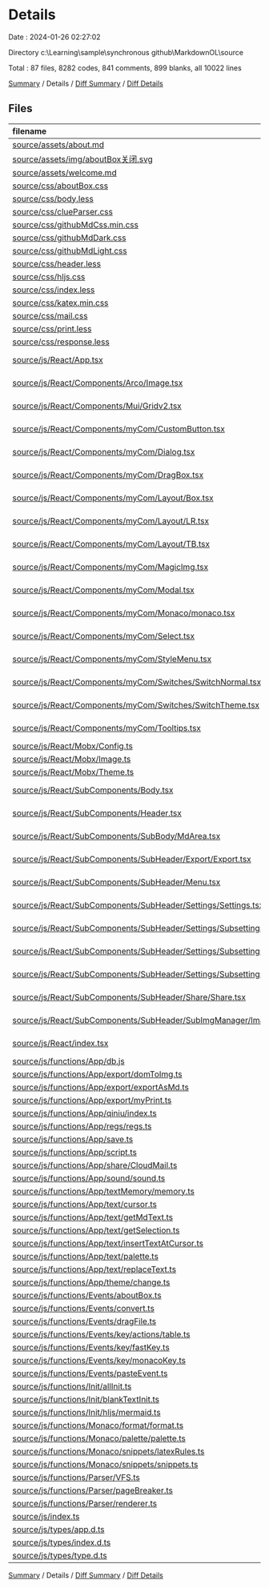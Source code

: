 # Details

Date : 2024-01-26 02:27:02

Directory c:\\Learning\\sample\\synchronous github\\MarkdownOL\\source

Total : 87 files,  8282 codes, 841 comments, 899 blanks, all 10022 lines

[Summary](results.md) / Details / [Diff Summary](diff.md) / [Diff Details](diff-details.md)

## Files
| filename | language | code | comment | blank | total |
| :--- | :--- | ---: | ---: | ---: | ---: |
| [source/assets/about.md](/source/assets/about.md) | Markdown | 61 | 0 | 17 | 78 |
| [source/assets/img/aboutBox关闭.svg](/source/assets/img/aboutBox%E5%85%B3%E9%97%AD.svg) | XML | 1 | 0 | 0 | 1 |
| [source/assets/welcome.md](/source/assets/welcome.md) | Markdown | 42 | 0 | 17 | 59 |
| [source/css/aboutBox.css](/source/css/aboutBox.css) | CSS | 59 | 4 | 7 | 70 |
| [source/css/body.less](/source/css/body.less) | Less | 5 | 2 | 1 | 8 |
| [source/css/clueParser.css](/source/css/clueParser.css) | CSS | 177 | 9 | 8 | 194 |
| [source/css/githubMdCss.min.css](/source/css/githubMdCss.min.css) | CSS | 1 | 0 | 0 | 1 |
| [source/css/githubMdDark.css](/source/css/githubMdDark.css) | CSS | 905 | 1 | 185 | 1,091 |
| [source/css/githubMdLight.css](/source/css/githubMdLight.css) | CSS | 875 | 0 | 161 | 1,036 |
| [source/css/header.less](/source/css/header.less) | Less | 44 | 2 | 4 | 50 |
| [source/css/hljs.css](/source/css/hljs.css) | CSS | 1 | 8 | 0 | 9 |
| [source/css/index.less](/source/css/index.less) | Less | 139 | 11 | 19 | 169 |
| [source/css/katex.min.css](/source/css/katex.min.css) | CSS | 1 | 0 | 0 | 1 |
| [source/css/mail.css](/source/css/mail.css) | CSS | 1,090 | 14 | 176 | 1,280 |
| [source/css/print.less](/source/css/print.less) | Less | 28 | 7 | 3 | 38 |
| [source/css/response.less](/source/css/response.less) | Less | 52 | 18 | 3 | 73 |
| [source/js/React/App.tsx](/source/js/React/App.tsx) | TypeScript JSX | 46 | 1 | 5 | 52 |
| [source/js/React/Components/Arco/Image.tsx](/source/js/React/Components/Arco/Image.tsx) | TypeScript JSX | 11 | 0 | 3 | 14 |
| [source/js/React/Components/Mui/Gridv2.tsx](/source/js/React/Components/Mui/Gridv2.tsx) | TypeScript JSX | 32 | 0 | 3 | 35 |
| [source/js/React/Components/myCom/CustomButton.tsx](/source/js/React/Components/myCom/CustomButton.tsx) | TypeScript JSX | 36 | 41 | 2 | 79 |
| [source/js/React/Components/myCom/Dialog.tsx](/source/js/React/Components/myCom/Dialog.tsx) | TypeScript JSX | 31 | 9 | 4 | 44 |
| [source/js/React/Components/myCom/DragBox.tsx](/source/js/React/Components/myCom/DragBox.tsx) | TypeScript JSX | 47 | 0 | 9 | 56 |
| [source/js/React/Components/myCom/Layout/Box.tsx](/source/js/React/Components/myCom/Layout/Box.tsx) | TypeScript JSX | 33 | 1 | 3 | 37 |
| [source/js/React/Components/myCom/Layout/LR.tsx](/source/js/React/Components/myCom/Layout/LR.tsx) | TypeScript JSX | 62 | 7 | 6 | 75 |
| [source/js/React/Components/myCom/Layout/TB.tsx](/source/js/React/Components/myCom/Layout/TB.tsx) | TypeScript JSX | 65 | 7 | 6 | 78 |
| [source/js/React/Components/myCom/MagicImg.tsx](/source/js/React/Components/myCom/MagicImg.tsx) | TypeScript JSX | 106 | 3 | 3 | 112 |
| [source/js/React/Components/myCom/Modal.tsx](/source/js/React/Components/myCom/Modal.tsx) | TypeScript JSX | 22 | 0 | 2 | 24 |
| [source/js/React/Components/myCom/Monaco/monaco.tsx](/source/js/React/Components/myCom/Monaco/monaco.tsx) | TypeScript JSX | 106 | 21 | 4 | 131 |
| [source/js/React/Components/myCom/Select.tsx](/source/js/React/Components/myCom/Select.tsx) | TypeScript JSX | 30 | 0 | 3 | 33 |
| [source/js/React/Components/myCom/StyleMenu.tsx](/source/js/React/Components/myCom/StyleMenu.tsx) | TypeScript JSX | 40 | 3 | 3 | 46 |
| [source/js/React/Components/myCom/Switches/SwitchNormal.tsx](/source/js/React/Components/myCom/Switches/SwitchNormal.tsx) | TypeScript JSX | 0 | 0 | 1 | 1 |
| [source/js/React/Components/myCom/Switches/SwitchTheme.tsx](/source/js/React/Components/myCom/Switches/SwitchTheme.tsx) | TypeScript JSX | 54 | 0 | 2 | 56 |
| [source/js/React/Components/myCom/Tooltips.tsx](/source/js/React/Components/myCom/Tooltips.tsx) | TypeScript JSX | 27 | 0 | 3 | 30 |
| [source/js/React/Mobx/Config.ts](/source/js/React/Mobx/Config.ts) | TypeScript | 18 | 1 | 5 | 24 |
| [source/js/React/Mobx/Image.ts](/source/js/React/Mobx/Image.ts) | TypeScript | 18 | 1 | 5 | 24 |
| [source/js/React/Mobx/Theme.ts](/source/js/React/Mobx/Theme.ts) | TypeScript | 18 | 1 | 5 | 24 |
| [source/js/React/SubComponents/Body.tsx](/source/js/React/SubComponents/Body.tsx) | TypeScript JSX | 41 | 2 | 5 | 48 |
| [source/js/React/SubComponents/Header.tsx](/source/js/React/SubComponents/Header.tsx) | TypeScript JSX | 224 | 20 | 13 | 257 |
| [source/js/React/SubComponents/SubBody/MdArea.tsx](/source/js/React/SubComponents/SubBody/MdArea.tsx) | TypeScript JSX | 9 | 1 | 1 | 11 |
| [source/js/React/SubComponents/SubHeader/Export/Export.tsx](/source/js/React/SubComponents/SubHeader/Export/Export.tsx) | TypeScript JSX | 171 | 16 | 8 | 195 |
| [source/js/React/SubComponents/SubHeader/Menu.tsx](/source/js/React/SubComponents/SubHeader/Menu.tsx) | TypeScript JSX | 165 | 22 | 10 | 197 |
| [source/js/React/SubComponents/SubHeader/Settings/Settings.tsx](/source/js/React/SubComponents/SubHeader/Settings/Settings.tsx) | TypeScript JSX | 33 | 45 | 2 | 80 |
| [source/js/React/SubComponents/SubHeader/Settings/Subsettings/SettingsLeft.tsx](/source/js/React/SubComponents/SubHeader/Settings/Subsettings/SettingsLeft.tsx) | TypeScript JSX | 118 | 0 | 6 | 124 |
| [source/js/React/SubComponents/SubHeader/Settings/Subsettings/SettingsRight.tsx](/source/js/React/SubComponents/SubHeader/Settings/Subsettings/SettingsRight.tsx) | TypeScript JSX | 0 | 0 | 1 | 1 |
| [source/js/React/SubComponents/SubHeader/Settings/Subsettings/SettingsTop.tsx](/source/js/React/SubComponents/SubHeader/Settings/Subsettings/SettingsTop.tsx) | TypeScript JSX | 29 | 0 | 6 | 35 |
| [source/js/React/SubComponents/SubHeader/Share/Share.tsx](/source/js/React/SubComponents/SubHeader/Share/Share.tsx) | TypeScript JSX | 112 | 10 | 3 | 125 |
| [source/js/React/SubComponents/SubHeader/SubImgManager/ImageManager.tsx](/source/js/React/SubComponents/SubHeader/SubImgManager/ImageManager.tsx) | TypeScript JSX | 148 | 19 | 7 | 174 |
| [source/js/React/index.tsx](/source/js/React/index.tsx) | TypeScript JSX | 6 | 5 | 0 | 11 |
| [source/js/functions/App/db.js](/source/js/functions/App/db.js) | JavaScript | 196 | 89 | 17 | 302 |
| [source/js/functions/App/export/domToImg.ts](/source/js/functions/App/export/domToImg.ts) | TypeScript | 24 | 4 | 4 | 32 |
| [source/js/functions/App/export/exportAsMd.ts](/source/js/functions/App/export/exportAsMd.ts) | TypeScript | 11 | 4 | 3 | 18 |
| [source/js/functions/App/export/myPrint.ts](/source/js/functions/App/export/myPrint.ts) | TypeScript | 9 | 1 | 2 | 12 |
| [source/js/functions/App/qiniu/index.ts](/source/js/functions/App/qiniu/index.ts) | TypeScript | 0 | 23 | 1 | 24 |
| [source/js/functions/App/regs/regs.ts](/source/js/functions/App/regs/regs.ts) | TypeScript | 5 | 0 | 2 | 7 |
| [source/js/functions/App/save.ts](/source/js/functions/App/save.ts) | TypeScript | 35 | 11 | 2 | 48 |
| [source/js/functions/App/script.ts](/source/js/functions/App/script.ts) | TypeScript | 8 | 1 | 1 | 10 |
| [source/js/functions/App/share/CloudMail.ts](/source/js/functions/App/share/CloudMail.ts) | TypeScript | 25 | 6 | 2 | 33 |
| [source/js/functions/App/sound/sound.ts](/source/js/functions/App/sound/sound.ts) | TypeScript | 27 | 8 | 5 | 40 |
| [source/js/functions/App/textMemory/memory.ts](/source/js/functions/App/textMemory/memory.ts) | TypeScript | 62 | 12 | 2 | 76 |
| [source/js/functions/App/text/cursor.ts](/source/js/functions/App/text/cursor.ts) | TypeScript | 0 | 0 | 1 | 1 |
| [source/js/functions/App/text/getMdText.ts](/source/js/functions/App/text/getMdText.ts) | TypeScript | 21 | 0 | 3 | 24 |
| [source/js/functions/App/text/getSelection.ts](/source/js/functions/App/text/getSelection.ts) | TypeScript | 31 | 4 | 3 | 38 |
| [source/js/functions/App/text/insertTextAtCursor.ts](/source/js/functions/App/text/insertTextAtCursor.ts) | TypeScript | 96 | 4 | 7 | 107 |
| [source/js/functions/App/text/palette.ts](/source/js/functions/App/text/palette.ts) | TypeScript | 9 | 0 | 1 | 10 |
| [source/js/functions/App/text/replaceText.ts](/source/js/functions/App/text/replaceText.ts) | TypeScript | 48 | 10 | 4 | 62 |
| [source/js/functions/App/theme/change.ts](/source/js/functions/App/theme/change.ts) | TypeScript | 7 | 0 | 3 | 10 |
| [source/js/functions/Events/aboutBox.ts](/source/js/functions/Events/aboutBox.ts) | TypeScript | 27 | 2 | 2 | 31 |
| [source/js/functions/Events/convert.ts](/source/js/functions/Events/convert.ts) | TypeScript | 28 | 7 | 3 | 38 |
| [source/js/functions/Events/dragFile.ts](/source/js/functions/Events/dragFile.ts) | TypeScript | 79 | 9 | 2 | 90 |
| [source/js/functions/Events/key/actions/table.ts](/source/js/functions/Events/key/actions/table.ts) | TypeScript | 27 | 7 | 3 | 37 |
| [source/js/functions/Events/key/fastKey.ts](/source/js/functions/Events/key/fastKey.ts) | TypeScript | 32 | 25 | 5 | 62 |
| [source/js/functions/Events/key/monacoKey.ts](/source/js/functions/Events/key/monacoKey.ts) | TypeScript | 95 | 15 | 3 | 113 |
| [source/js/functions/Events/pasteEvent.ts](/source/js/functions/Events/pasteEvent.ts) | TypeScript | 55 | 14 | 6 | 75 |
| [source/js/functions/Init/allInit.ts](/source/js/functions/Init/allInit.ts) | TypeScript | 75 | 23 | 5 | 103 |
| [source/js/functions/Init/blankTextInit.ts](/source/js/functions/Init/blankTextInit.ts) | TypeScript | 24 | 4 | 1 | 29 |
| [source/js/functions/Init/hljs/mermaid.ts](/source/js/functions/Init/hljs/mermaid.ts) | TypeScript | 0 | 10 | 0 | 10 |
| [source/js/functions/Monaco/format/format.ts](/source/js/functions/Monaco/format/format.ts) | TypeScript | 26 | 12 | 2 | 40 |
| [source/js/functions/Monaco/palette/palette.ts](/source/js/functions/Monaco/palette/palette.ts) | TypeScript | 0 | 20 | 3 | 23 |
| [source/js/functions/Monaco/snippets/latexRules.ts](/source/js/functions/Monaco/snippets/latexRules.ts) | TypeScript | 952 | 11 | 2 | 965 |
| [source/js/functions/Monaco/snippets/snippets.ts](/source/js/functions/Monaco/snippets/snippets.ts) | TypeScript | 269 | 17 | 2 | 288 |
| [source/js/functions/Parser/VFS.ts](/source/js/functions/Parser/VFS.ts) | TypeScript | 26 | 6 | 2 | 34 |
| [source/js/functions/Parser/pageBreaker.ts](/source/js/functions/Parser/pageBreaker.ts) | TypeScript | 8 | 4 | 1 | 13 |
| [source/js/functions/Parser/renderer.ts](/source/js/functions/Parser/renderer.ts) | TypeScript | 240 | 37 | 14 | 291 |
| [source/js/index.ts](/source/js/index.ts) | TypeScript | 179 | 72 | 13 | 264 |
| [source/js/types/app.d.ts](/source/js/types/app.d.ts) | TypeScript | 22 | 51 | 2 | 75 |
| [source/js/types/index.d.ts](/source/js/types/index.d.ts) | TypeScript | 124 | 5 | 15 | 144 |
| [source/js/types/type.d.ts](/source/js/types/type.d.ts) | TypeScript | 41 | 1 | 10 | 52 |

[Summary](results.md) / Details / [Diff Summary](diff.md) / [Diff Details](diff-details.md)